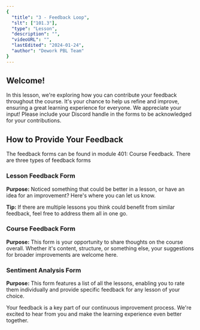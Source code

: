 ```yaml
---
{
  "title": "3 - Feedback Loop",
  "slt": ["101.3"],
  "type": "Lesson",
  "description": "",
  "videoURL": "",
  "lastEdited": "2024-01-24",
  "author": "Dework PBL Team"
}
---
```


## Welcome!

In this lesson, we're exploring how you can contribute your feedback throughout the course. It's your chance to help us refine and improve, ensuring a great learning experience for everyone. We appreciate your input! Please include your Discord handle in the forms to be acknowledged for your contributions. 

## How to Provide Your Feedback
The feedback forms can be found in module 401: Course Feedback. There are three types of feedback forms

### Lesson Feedback Form

**Purpose:** Noticed something that could be better in a lesson, or have an idea for an improvement? Here's where you can let us know.

**Tip:** If there are multiple lessons you think could benefit from similar feedback, feel free to address them all in one go.

### Course Feedback Form

**Purpose:** This form is your opportunity to share thoughts on the course overall. Whether it's content, structure, or something else, your suggestions for broader improvements are welcome here.

### Sentiment Analysis Form

**Purpose:** This form features a list of all the lessons, enabling you to rate them individually and provide specific feedback for any lesson of your choice.

Your feedback is a key part of our continuous improvement process. We're excited to hear from you and make the learning experience even better together.